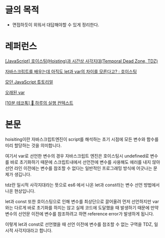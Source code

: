 # 글의 목적

- 면접하듯이 외워서 대답해야할 수 있게 정리한다.

# 레퍼런스

[[JavaScript] 호이스팅(Hoisting)과 시간상 사각지대(Temporal Dead Zone, TDZ)](https://any-ting.tistory.com/135)

[자바스크립트를 배우는데 아직도 let과 var의 차이를 모른다고? : 호이스팅](https://www.youtube.com/watch?v=fETYLCU2YYc)

[모던 JavaScript 튜토리얼](https://ko.javascript.info/?map)

[오래된 var](https://ko.javascript.info/var)

[[10분 테코톡] 💙 하루의 실행 컨텍스트](https://www.youtube.com/watch?v=EWfujNzSUmw)

# 본문

hoisiting이란 자바스크립트엔진이 script를 해석하는 초기 시점에 모든 변수와 함수를 미리 할당하는 것을 의미합니다.

여기서 var로 선언한 변수의 경우 자바스크립트 엔진은 호이스팅시 undefined로 변수를 바로 초기화하기 때문에 스크립트내에서 선언전에 변수를 사용해도 에러를 내지 않아 선언 라인 이전에는 변수를 참조할 수 없다는 일반적인 프로그래밍 방식에 어긋나는 문제가 생깁니다.

tdz란 일시적 사각지대라는 뜻으로 es6 에서 나온 let과 const라는 변수 선언 방법에서 나온 현상입니다.

let과 const 또한 호이스팅으로 인해 변수를 최상단으로 끌어올려 먼저 선언하지만 var와는 다르게 바로 초기화를 하지는 않고 실제 코드에 도달했을 때 발생하기 때문에 만약 변수의 선언문 이전에 변수를 참조하려고 하면 reference error가 발생하게 됩니다.

이렇게 let과 const로 선언했을 때 선언 이전에 변수를 참조할 수 없는 구역을 TDZ, 일시적 사각지대라고 합니다.
